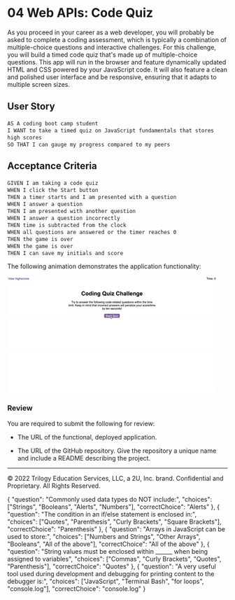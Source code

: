 # 04 Web APIs: Code Quiz

As you proceed in your career as a web developer, you will probably be asked to complete a coding assessment, which is typically a combination of multiple-choice questions and interactive challenges. For this challenge, you will build a timed code quiz that's made up of multiple-choice questions. This app will run in the browser and feature dynamically updated HTML and CSS powered by your JavaScript code. It will also feature a clean and polished user interface and be responsive, ensuring that it adapts to multiple screen sizes.

## User Story

```
AS A coding boot camp student
I WANT to take a timed quiz on JavaScript fundamentals that stores high scores
SO THAT I can gauge my progress compared to my peers
```

## Acceptance Criteria

```
GIVEN I am taking a code quiz
WHEN I click the Start button
THEN a timer starts and I am presented with a question
WHEN I answer a question
THEN I am presented with another question
WHEN I answer a question incorrectly
THEN time is subtracted from the clock
WHEN all questions are answered or the timer reaches 0
THEN the game is over
WHEN the game is over
THEN I can save my initials and score
```

The following animation demonstrates the application functionality:

![Demonstration of the Coding Quiz Challenge.](./Assets/04-web-apis-homework-demo.gif)

### Review

You are required to submit the following for review:

* The URL of the functional, deployed application.

* The URL of the GitHub repository. Give the repository a unique name and include a README describing the project.

---
© 2022 Trilogy Education Services, LLC, a 2U, Inc. brand. Confidential and Proprietary. All Rights Reserved.

{
        "question": "Commonly used data types do NOT include:",
        "choices": ["Strings", "Booleans", "Alerts", "Numbers"],
        "correctChoice": "Alerts"
    },
    {
        "question": "The condition in an if/else statement is enclosed in:",
        "choices": ["Quotes", "Parenthesis", "Curly Brackets", "Square Brackets"],
        "correctChoice": "Parenthesis"
    },
    {
        "question": "Arrays in JavaScript can be used to store:",
        "choices": ["Numbers and Strings", "Other Arrays", "Booleans", "All of the above"],
        "correctChoice": "All of the above"
    },
    {
        "question": "String values must be enclosed within ______ when being assigned to variables",
        "choices": ["Commas", "Curly Brackets", "Quotes", "Parenthesis"],
        "correctChoice": "Quotes"
    },
    {
        "question": "A very useful tool used during development and debugging for printing content to the debugger is:",
        "choices": ["JavaScript", "Terminal Bash", "for loops", "console.log"],
        "correctChoice": "console.log"
    }
